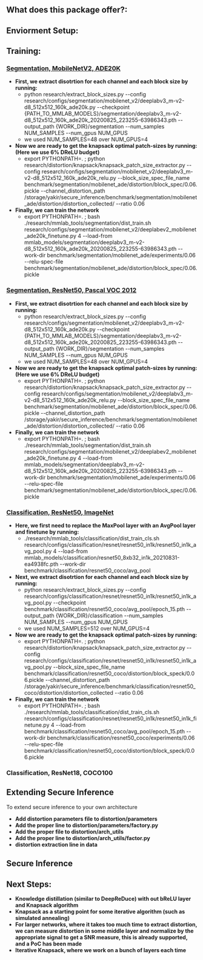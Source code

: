 ## What does this package offer?:

## Enviorment Setup:

## Training:
###  [Segmentation, MobileNetV2, ADE20K](https://github.com/open-mmlab/mmsegmentation/blob/master/configs/mobilenet_v2/deeplabv3_m-v2-d8_512x512_160k_ade20k.py)
- **First, we extract disotrtion for each channel and each block size by running:** 
    - python research/extract_block_sizes.py --config research/configs/segmentation/mobilenet_v2/deeplabv3_m-v2-d8_512x512_160k_ade20k.py --checkpoint {PATH_TO_MMLAB_MODELS}/segmentation/deeplabv3_m-v2-d8_512x512_160k_ade20k_20200825_223255-63986343.pth --output_path {WORK_DIR}/segmentation --num_samples NUM_SAMPLES --num_gpus NUM_GPUS 
    - we used NUM_SAMPLES=48 over NUM_GPUS=4
- **Now we are ready to get the knapsack optimal patch-sizes by running: (Here we use 6% DReLU budget)**
  - export PYTHONPATH=. ; python research/distortion/knapsack/knapsack_patch_size_extractor.py --config research/configs/segmentation/mobilenet_v2/deeplabv3_m-v2-d8_512x512_160k_ade20k_relu.py --block_size_spec_file_name benchmark/segmentation/mobilenet_ade/distortion/block_spec/0.06.pickle --channel_distortion_path /storage/yakir/secure_inference/benchmark/segmentation/mobilenet_ade/distortion/distortion_collected/ --ratio 0.06
- **Finally, we can train the network**
  - export PYTHONPATH=. ; bash ./research/mmlab_tools/segmentation/dist_train.sh research/configs/segmentation/mobilenet_v2/deeplabev2_mobilenet_ade20k_finetune.py 4 --load-from mmlab_models/segmentation/deeplabv3_m-v2-d8_512x512_160k_ade20k_20200825_223255-63986343.pth --work-dir benchmark/segmentation/mobilenet_ade/experiments/0.06 --relu-spec-file benchmark/segmentation/mobilenet_ade/distortion/block_spec/0.06.pickle


###  [Segmentation, ResNet50, Pascal VOC 2012](https://github.com/open-mmlab/mmsegmentation/blob/master/configs/deeplabv3/deeplabv3_r50-d8_512x512_40k_voc12aug.py)
- **First, we extract disotrtion for each channel and each block size by running:** 
    - python research/extract_block_sizes.py --config research/configs/segmentation/mobilenet_v2/deeplabv3_m-v2-d8_512x512_160k_ade20k.py --checkpoint {PATH_TO_MMLAB_MODELS}/segmentation/deeplabv3_m-v2-d8_512x512_160k_ade20k_20200825_223255-63986343.pth --output_path {WORK_DIR}/segmentation --num_samples NUM_SAMPLES --num_gpus NUM_GPUS 
    - we used NUM_SAMPLES=48 over NUM_GPUS=4
- **Now we are ready to get the knapsack optimal patch-sizes by running: (Here we use 6% DReLU budget)**
  - export PYTHONPATH=. ; python research/distortion/knapsack/knapsack_patch_size_extractor.py --config research/configs/segmentation/mobilenet_v2/deeplabv3_m-v2-d8_512x512_160k_ade20k_relu.py --block_size_spec_file_name benchmark/segmentation/mobilenet_ade/distortion/block_spec/0.06.pickle --channel_distortion_path /storage/yakir/secure_inference/benchmark/segmentation/mobilenet_ade/distortion/distortion_collected/ --ratio 0.06
- **Finally, we can train the network**
  - export PYTHONPATH=. ; bash ./research/mmlab_tools/segmentation/dist_train.sh research/configs/segmentation/mobilenet_v2/deeplabev2_mobilenet_ade20k_finetune.py 4 --load-from mmlab_models/segmentation/deeplabv3_m-v2-d8_512x512_160k_ade20k_20200825_223255-63986343.pth --work-dir benchmark/segmentation/mobilenet_ade/experiments/0.06 --relu-spec-file benchmark/segmentation/mobilenet_ade/distortion/block_spec/0.06.pickle



###  [Classification, ResNet50, ImageNet](https://github.com/open-mmlab/mmclassification/blob/master/configs/resnet/resnet50_8xb32_in1k.py)

- **Here, we first need to replace the MaxPool layer with an AvgPool layer and finetune by running:**
    - ./research/mmlab_tools/classification/dist_train_cls.sh research/configs/classification/resnet/resnet50_in1k/resnet50_in1k_avg_pool.py 4 --load-from mmlab_models/classification/resnet50_8xb32_in1k_20210831-ea4938fc.pth --work-dir benchmark/classification/resnet50_coco/avg_pool
- **Next, we extract disotrtion for each channel and each block size by running:** 
    - python research/extract_block_sizes.py --config research/configs/classification/resnet/resnet50_in1k/resnet50_in1k_avg_pool.py --checkpoint benchmark/classification/resnet50_coco/avg_pool/epoch_15.pth --output_path {WORK_DIR}/classification --num_samples NUM_SAMPLES --num_gpus NUM_GPUS 
    - we used NUM_SAMPLES=512 over NUM_GPUS=4
- **Now we are ready to get the knapsack optimal patch-sizes by running:**
    - export PYTHONPATH=. ; python research/distortion/knapsack/knapsack_patch_size_extractor.py --config research/configs/classification/resnet/resnet50_in1k/resnet50_in1k_avg_pool.py --block_size_spec_file_name benchmark/classification/resnet50_coco/distortion/block_speck/0.06.pickle --channel_distortion_path /storage/yakir/secure_inference/benchmark/classification/resnet50_coco/distortion/distortion_collected --ratio 0.06
- **Finally, we can train the network**
    - export PYTHONPATH=. ; bash ./research/mmlab_tools/classification/dist_train_cls.sh research/configs/classification/resnet/resnet50_in1k/resnet50_in1k_finetune.py 4 --load-from benchmark/classification/resnet50_coco/avg_pool/epoch_15.pth --work-dir benchmark/classification/resnet50_coco/experiments/0.06 --relu-spec-file benchmark/classification/resnet50_coco/distortion/block_speck/0.06.pickle

### Classification, ResNet18, COCO100

## Extending Secure Inference
To extend secure inference to your own architecture

- **Add distortion parameters file to distortion/parameters**
- **Add the proper line to distortion/parameters/factory.py**
- **Add the proper file to distortion/arch_utils**
- **Add the proper line to distortion/arch_utils/factor.py**
- **distortion extraction line in data**

## Secure Inference

## Next Steps:
- **Knowledge distillation (similar to DeepReDuce) with out bReLU layer and Knapsack algorithm**
- **Knapsack as a starting point for some iterative algorithm (such as simulated annealing)**
- **For larger networks, where it takes too much time to extract distortion, we can measure distortion in some middle layer and normalize by the appropriate signal to get a SNR measure, this is already supported, and a PoC has been made**
- **Iterative Knapsack, where we work on a bunch of layers each time**

